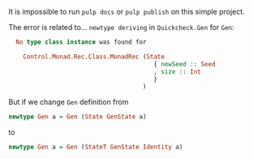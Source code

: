 It is impossible to run `pulp docs` or `pulp publish` on this simple project.

The error is related to... `newtype deriving` in `Quickcheck.Gen` for `Gen`:

  ``` purescript
    No type class instance was found for

      Control.Monad.Rec.Class.MonadRec (State
                                          { newSeed :: Seed
                                          , size :: Int
                                          }
                                       )
  ```

But if we change `Gen` definition from

  ``` purescript
  newtype Gen a = Gen (State GenState a)
  ```
to

  ``` purescript
  newtype Gen a = Gen (StateT GenState Identity a)
  ```


